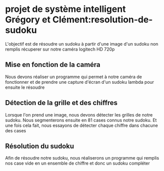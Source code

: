 # projet de système intelligent Grégory et Clément:resolution-de-sudoku

L'objectif est de résoudre un sudoku à partir d'une image d'un sudoku non remplis récuperer sur notre caméra logitech HD 720p

## Mise en fonction de la caméra

Nous devons réaliser un programme qui permet à notre caméra de fonctionner et de prendre une capture d'écran d'un sudoku lambda pour ensuite le résoudre

## Détection de la grille et des chiffres

Lorsque l'on prend une image, nous devons détecter les grilles de notre sudoku.
Nous segmenterons ensuite en 81 cases connus notre sudoku. Et une fois cela fait, nous essayons de détecter chaque chiffre dans chacune des cases

## Résolution du sudoku

Afin de résoudre notre sudoku, nous réaliserons un programme qui remplis nos case vide en un ensemble de chiffre et donc un sudoku compléter